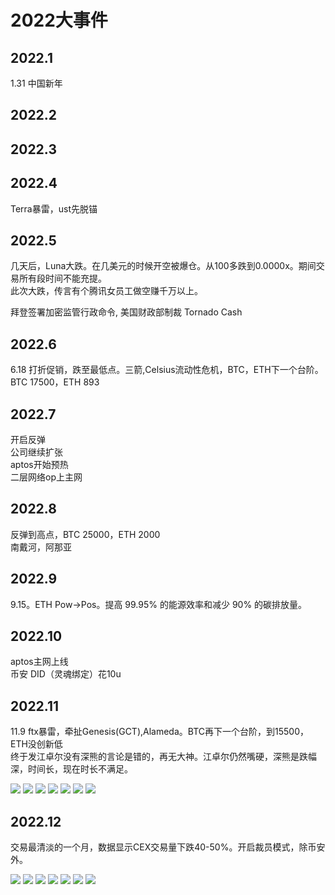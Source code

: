 # 2022大事件

## 2022.1
1.31 中国新年

## 2022.2

## 2022.3


## 2022.4
Terra暴雷，ust先脱锚

## 2022.5
几天后，Luna大跌。在几美元的时候开空被爆仓。从100多跌到0.0000x。期间交易所有段时间不能充提。  
此次大跌，传言有个腾讯女员工做空赚千万以上。  

拜登签署加密监管行政命令, 美国财政部制裁 Tornado Cash  

## 2022.6
6.18 打折促销，跌至最低点。三箭,Celsius流动性危机，BTC，ETH下一个台阶。BTC 17500，ETH 893

## 2022.7
开启反弹  
公司继续扩张  
aptos开始预热  
二层网络op上主网  

## 2022.8
反弹到高点，BTC 25000，ETH 2000  
南戴河，阿那亚

## 2022.9
9.15。ETH Pow->Pos。提高 99.95% 的能源效率和减少 90% 的碳排放量。  

## 2022.10
aptos主网上线  
币安 DID（灵魂绑定）花10u

## 2022.11
11.9 ftx暴雷，牵扯Genesis(GCT),Alameda。BTC再下一个台阶，到15500，ETH没创新低  
终于发江卓尔没有深熊的言论是错的，再无大神。江卓尔仍然嘴硬，深熊是跌幅深，时间长，现在时长不满足。


![](./2022/2022-11-17-1.png "")
![](./2022/2022-11-17-2.png "")
![](./2022/2022-11-21-1.jpeg "")
![](./2022/2022-11-23-1.jpeg "")
![](./2022/2022-11-22-2.jpeg "")
![](./2022/2022-11-30-1.jpeg "")
![](./2022/2022-11-30-1.png "")


## 2022.12
交易最清淡的一个月，数据显示CEX交易量下跌40-50%。开启裁员模式，除币安外。

![](./2022/2022-12-02-1.jpeg "")
![](./2022/2022-12-05-1.jpeg "")
![](./2022/2022-12-06-1.jpeg "")
![](./2022/2022-12-08-1.jpeg "")
![](./2022/2022-12-15-1.jpeg "")
![](./2022/2022-12-16-1.jpeg "")
![](./2022/2022-12-16-2.jpeg "")




